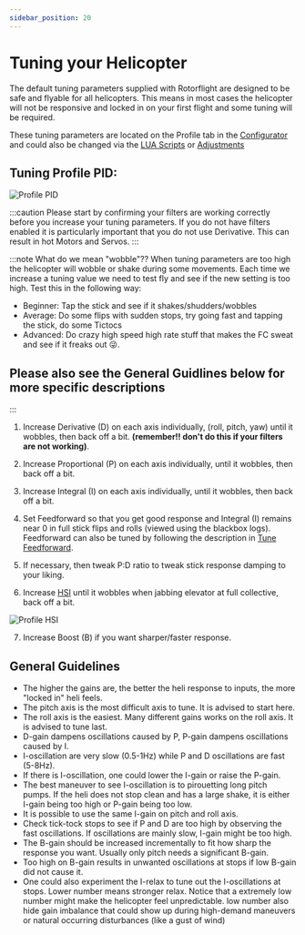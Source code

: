 ```yaml
---
sidebar_position: 20
---
```


# Tuning your Helicopter

The default tuning parameters supplied with Rotorflight are designed to be safe and flyable for all helicopters. This means in most cases the helicopter will not be responsive and locked in on your first flight and some tuning will be required. 

These tuning parameters are located on the Profile tab in the [Configurator](../Tutorial-Setup/Profiles.md) and could also be changed via the [LUA Scripts](../Tutorial-Setup/LUA-Scripts.md) or [Adjustments](../Tutorial-Setup/Adjustments.md)

## Tuning Profile PID:  
![Profile PID](./img/tuning-pid.png)

:::caution
Please start by confirming your filters are working correctly before you increase your tuning parameters. If you do not have filters enabled it is particularly important that you do not use Derivative. This can result in hot Motors and Servos. 
:::

:::note
What do we mean "wobble"??
When tuning parameters are too high the helicopter will wobble or shake during some movements. Each time we increase a tuning value we need to test fly and see if the new setting is too high. Test this in the following way:
* Beginner: Tap the stick and see if it shakes/shudders/wobbles
* Average: Do some flips with sudden stops, try going fast and tapping the stick, do some Tictocs
* Advanced: Do crazy high speed high rate stuff that makes the FC sweat and see if it freaks out :stuck_out_tongue_winking_eye:.

## Please also see the General Guidlines below for more specific descriptions
:::

1. Increase Derivative (D) on each axis individually, (roll, pitch, yaw) until it wobbles, then back off a bit. **(remember!! don't do this if your filters are not working)**.  

2. Increase Proportional (P) on each axis individually, until it wobbles, then back off a bit.
3. Increase Integral (I) on each axis individually, until it wobbles, then back off a bit.
 
4. Set Feedforward so that you get good response and Integral (I) remains near 0 in full stick flips and rolls (viewed using the blackbox logs). Feedforward can also be tuned by following the description in [Tune Feedforward](Tune-Feedforward.md). 
 
5. If necessary, then tweak P:D ratio to tweak stick response damping to your liking.

6. Increase [HSI](./High-Speed-Integral.md) until it wobbles when jabbing elevator at full collective, back off a bit. 

![Profile HSI](./img/tuning-hsi.png)

7. Increase Boost (B) if you want sharper/faster response.

## General Guidelines

* The higher the gains are, the better the heli response to inputs, the more "locked in" heli feels.
* The pitch axis is the most difficult axis to tune. It is advised to start here.
* The roll axis is the easiest. Many different gains works on the roll axis. It is advised to tune last.
* D-gain dampens oscillations caused by P, P-gain dampens oscillations caused by I.
* I-oscillation are very slow (0.5-1Hz) while P and D oscillations are fast (5-8Hz).
* If there is I-oscillation, one could lower the I-gain or raise the P-gain.
* The best maneuver to see I-oscillation is to pirouetting long pitch pumps. If the heli does not stop clean and has a large shake, it is either I-gain being too high or P-gain being too low.
* It is possible to use the same I-gain on pitch and roll axis.
* Check tick-tock stops to see if P and D are too high by observing the fast oscillations. If oscillations are mainly slow, I-gain might be too high.
* The B-gain should be increased incrementally to fit how sharp the response you want. Usually only pitch needs a significant B-gain.
* Too high on B-gain results in unwanted oscillations at stops if low B-gain did not cause it.
* One could also experiment the I-relax to tune out the I-oscillations at stops. Lower number means stronger relax. Notice that a extremely low number might make the helicopter feel unpredictable. low number also hide gain imbalance that could show up during high-demand maneuvers or natural occurring disturbances (like a gust of wind)
